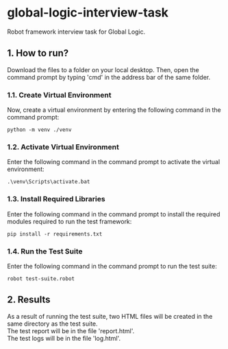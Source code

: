 # global-logic-interview-task
Robot framework interview task for Global Logic.

## 1. How to run?
Download the files to a folder on your local desktop. Then, open the command prompt by typing 'cmd' in the address bar of the same folder. 

### 1.1. Create Virtual Environment
Now, create a virtual environment by entering the following command in the command prompt:
```
python -m venv ./venv
```

### 1.2. Activate Virtual Environment
Enter the following command in the command prompt to activate the virtual environment:
```
.\venv\Scripts\activate.bat
```

### 1.3. Install Required Libraries
Enter the following command in the command prompt to install the required modules required to run the test framework:
```
pip install -r requirements.txt
```

### 1.4. Run the Test Suite
Enter the following command in the command prompt to run the test suite:
```
robot test-suite.robot
```

## 2. Results
As a result of running the test suite, two HTML files will be created in the same directory as the test suite.<br />
The test report will be in the file 'report.html'.<br />
The test logs will be in the file 'log.html'.
